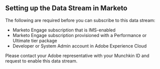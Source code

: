 ## Setting up the Data Stream in Marketo

The following are required before you can subscribe to this data stream:

- Marketo Engage subscription that is IMS-enabled
- Marketo Engage subscription provisioned with a Performance or Ultimate tier package
- Developer or System Admin account in Adobe Experience Cloud

Please contact your Adobe representative with your Munchkin ID and request to enable this data stream.
